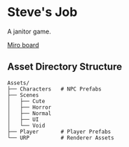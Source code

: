 # Steve's Job

A janitor game.

[Miro board](https://miro.com/app/board/o9J_lLQsdcc=/)

## Asset Directory Structure

```
Assets/
├── Characters   # NPC Prefabs
├── Scenes
│   ├── Cute
│   ├── Horror
│   ├── Normal
│   ├── UI
│   └── Void
├── Player       # Player Prefabs
└── URP          # Renderer Assets
```
